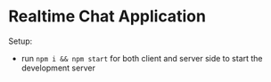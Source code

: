 # Realtime Chat Application




Setup:
- run ```npm i && npm start``` for both client and server side to start the development server
